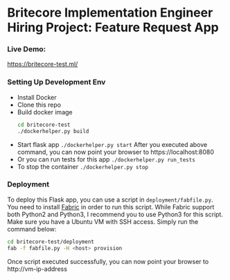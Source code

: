 # Britecore Implementation Engineer Hiring Project: Feature Request App
### Live Demo:
https://britecore-test.ml/

### Setting Up Development Env

 - Install Docker
 - Clone this repo
 - Build docker image
    ```bash
    cd britecore-test
    ./dockerhelper.py build
    ```
 - Start flask app
 `./dockerhelper.py start`
  After you executed above command, you can now point your browser to https://localhost:8080
 - Or you can run tests for this app
 `./dockerhelper.py run_tests`
 - To stop the container
 `./dockerhelper.py stop`

### Deployment
To deploy this Flask app, you can use a script in `deployment/fabfile.py`. You need to install [Fabric](https://www.fabfile.org/ "Fabric") in order to run this script. While Fabric support both Python2 and Python3, I recommend you to use Python3 for this script. Make sure you have a Ubuntu VM with SSH access. Simply run the command below:
```bash
cd britecore-test/deployment
fab -f fabfile.py -H <host> provision
```
Once script executed successfully, you can now point your browser to http://vm-ip-address
